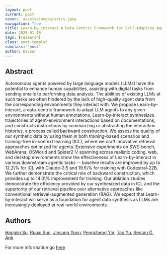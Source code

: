 ```yaml
---
layout: post
current: post
cover:  assets/images/arxiv.jpeg
navigation: True
title: Learn-by-interact A Data-Centric Framework for Self-Adaptive Agents in Realistic Environments
date: 2025-01-18
tags: [research]
class: post-templat
subclass: 'post'
author: Kavour
---
```


<h2> Abstract </h2>

<p> Autonomous agents powered by large language models (LLMs) have the potential to enhance human capabilities, assisting with digital tasks from sending emails to performing data analysis. The abilities of existing LLMs at such tasks are often hindered by the lack of high-quality agent data from the corresponding environments they interact with. We propose Learn-by-interact, a data-centric framework to adapt LLM agents to any given environments without human annotations. Learn-by-interact synthesizes trajectories of agent-environment interactions based on documentations, and constructs instructions by summarizing or abstracting the interaction histories, a process called backward construction. We assess the quality of our synthetic data by using them in both training-based scenarios and training-free in-context learning (ICL), where we craft innovative retrieval approaches optimized for agents. Extensive experiments on SWE-bench, WebArena, OSWorld and Spider2-V spanning across realistic coding, web, and desktop environments show the effectiveness of Learn-by-interact in various downstream agentic tasks -- baseline results are improved by up to 12.2\% for ICL with Claude-3.5 and 19.5\% for training with Codestral-22B. We further demonstrate the critical role of backward construction, which provides up to 14.0\% improvement for training. Our ablation studies demonstrate the efficiency provided by our synthesized data in ICL and the superiority of our retrieval pipeline over alternative approaches like conventional retrieval-augmented generation (RAG). We expect that Learn-by-interact will serve as a foundation for agent data synthesis as LLMs are increasingly deployed at real-world environments. </p>

<h2> Authors </h2>

<p> <a href="https://arxiv.org/search/cs?searchtype=author&amp;query=Su,+H" rel="nofollow">Hongjin Su</a>, <a href="https://arxiv.org/search/cs?searchtype=author&amp;query=Sun,+R" rel="nofollow">Ruoxi Sun</a>, <a href="https://arxiv.org/search/cs?searchtype=author&amp;query=Yoon,+J" rel="nofollow">Jinsung Yoon</a>, <a href="https://arxiv.org/search/cs?searchtype=author&amp;query=Yin,+P" rel="nofollow">Pengcheng Yin</a>, <a href="https://arxiv.org/search/cs?searchtype=author&amp;query=Yu,+T" rel="nofollow">Tao Yu</a>, <a href="https://arxiv.org/search/cs?searchtype=author&amp;query=Ar%C4%B1k,+S+%C3%96" rel="nofollow">Sercan Ö. Arık</a> </p>

<p>For more information go <a href='https://arxiv.org/abs/2501.10893'>here</a></p>